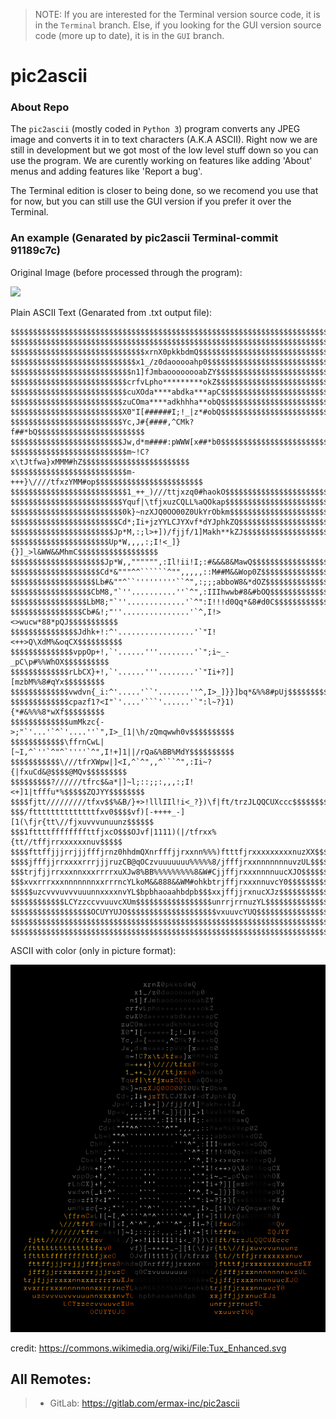 > NOTE: If you are interested for the Terminal version source code, it is in the ```Terminal``` branch. Else, if you looking for the GUI version source code (more up to date), it is  in the ```GUI``` branch.

# pic2ascii

### About Repo
The `pic2ascii` (mostly coded in `Python 3`) program converts any JPEG image and converts it in to text characters (A.K.A ASCII).
Right now we are still in development but we got most of the low level stuff down so you can use the program. We are curently working on features like adding 'About' menus and adding features like 'Report a bug'. 

The Terminal edition is closer to being done, so we recomend you use that for now, but you can still use the GUI version if you prefer it over the Terminal.




### An example (Genarated by pic2ascii Terminal-commit 91189c7c)

Original Image (before processed through the program):

![](ext-files/download_.jpg)

Plain ASCII Text (Genarated from .txt output file):
```
$$$$$$$$$$$$$$$$$$$$$$$$$$$$$$$$$$$$$$$$$$$$$$$$$$$$$$$$$$$$$$$$$$$$$$$
$$$$$$$$$$$$$$$$$$$$$$$$$$$$$$$$$$$$$$$$$$$$$$$$$$$$$$$$$$$$$$$$$$$$$$$
$$$$$$$$$$$$$$$$$$$$$$$$$$$$$$xrnX0pkkbdmQ$$$$$$$$$$$$$$$$$$$$$$$$$$$$$
$$$$$$$$$$$$$$$$$$$$$$$$$$$$x1_/z0daooooahp0$$$$$$$$$$$$$$$$$$$$$$$$$$$
$$$$$$$$$$$$$$$$$$$$$$$$$$$n1]fJmbaoooooooabZY$$$$$$$$$$$$$$$$$$$$$$$$$
$$$$$$$$$$$$$$$$$$$$$$$$$$crfvLpho*********okZ$$$$$$$$$$$$$$$$$$$$$$$$$
$$$$$$$$$$$$$$$$$$$$$$$$$$cuXOda****abdka***apC$$$$$$$$$$$$$$$$$$$$$$$$
$$$$$$$$$$$$$$$$$$$$$$$$$zuCOma****adkhhha**obQ$$$$$$$$$$$$$$$$$$$$$$$$
$$$$$$$$$$$$$$$$$$$$$$$$$X0"I[######I;!_|z*#obQ$$$$$$$$$$$$$$$$$$$$$$$$
$$$$$$$$$$$$$$$$$$$$$$$$$Yc,J#{####,^CMk?f##*bQ$$$$$$$$$$$$$$$$$$$$$$$$
$$$$$$$$$$$$$$$$$$$$$$$$$Jw,d*m####:pWWW[x##*b0$$$$$$$$$$$$$$$$$$$$$$$$
$$$$$$$$$$$$$$$$$$$$$$$$$$m~!C?x\tJtfwa}xMMM#hZ$$$$$$$$$$$$$$$$$$$$$$$$
$$$$$$$$$$$$$$$$$$$$$$$$$$m-+++}\////tfxzYMM#op$$$$$$$$$$$$$$$$$$$$$$$$
$$$$$$$$$$$$$$$$$$$$$$$$$$1_++_)///ttjxzq0#haokO$$$$$$$$$$$$$$$$$$$$$$$
$$$$$$$$$$$$$$$$$$$$$$$$$Yquf|\tfjxuzCQLL%aQOkap$$$$$$$$$$$$$$$$$$$$$$$
$$$$$$$$$$$$$$$$$$$$$$$$$0k}~nzXJQ0OO00Z0UkYrObkm$$$$$$$$$$$$$$$$$$$$$$
$$$$$$$$$$$$$$$$$$$$$$$$Cd*;Ii+jzYYLCJYXvf*dYJphkZQ$$$$$$$$$$$$$$$$$$$$
$$$$$$$$$$$$$$$$$$$$$$$Jp*M,:;l>+])/fjjf/1]Makh**kZJ$$$$$$$$$$$$$$$$$$$
$$$$$$$$$$$$$$$$$$$$$$Up*W,,,,:;I!<_]}{}]_>l&WW&&MhmC$$$$$$$$$$$$$$$$$$
$$$$$$$$$$$$$$$$$$$$$Jp*W,,"""""",:Il!ii!I;:#&&&8&MawQ$$$$$$$$$$$$$$$$$
$$$$$$$$$$$$$$$$$$$$Cd*&"""^^``````^"",,,,,::M##M&&Wop0Z$$$$$$$$$$$$$$$
$$$$$$$$$$$$$$$$$$$Lb#&""^``'''''''''``^",:;;;abboW8&*dOZ$$$$$$$$$$$$$$
$$$$$$$$$$$$$$$$$$CbM8,"`''..........''`^",:IIIhwwb#8&#bOQ$$$$$$$$$$$$$
$$$$$$$$$$$$$$$$$LbM8;"`''.............'`^":I!!!d0Qq*&8#d0C$$$$$$$$$$$$
$$$$$$$$$$$$$$$$Cb#&!;"''...............'`^,I!><>wucw*88*pQJ$$$$$$$$$$$
$$$$$$$$$$$$$$$Jdhk+!:^'.................'`"I!<++>Q\XdM%&oqCX$$$$$$$$$$
$$$$$$$$$$$$$$vppOp+!,`'......'''........'`";i~_-_pC\p#%%WhOX$$$$$$$$$$
$$$$$$$$$$$$$rLbCX}+!,`'......'''........'`"Ii+?]][mzbM%%8#qYx$$$$$$$$$
$$$$$$$$$$$$$vwdvn{_i:^'.....'``'.......''^,I>_]}}]bq*&%%8#pUj$$$$$$$$$
$$$$$$$$$$$$$cpazf1?<I"`'....'```'......'`":l~?}1){*#&%%%8*wXf$$$$$$$$$
$$$$$$$$$$$$$umMkzc{->;"`'...'`^`'....''`",I>_[1|\h/zQmqwwh0v$$$$$$$$$$
$$$$$$$$$$$$\ffrnCwL|[~I,^`''`^"^`''''`^",I!+]1||/rQa&%BB%MdY$$$$$$$$$$
$$$$$$$$$$$\///tfrXWpw|]<I,^`^",,^```^",:Ii~?{|fxuCd&@$$$$@MQv$$$$$$$$$
$$$$$$$$$?//////tfrc$&a*|]~l;::;;:,,,:;I!<+]1|tfffu*%$$$$$ZQJYY$$$$$$$$
$$$$fjtt/////////tfxv$$%&B/}+>!lllIIl!i<_?})\f|ft/trzJLQQCUXccc$$$$$$$$
$$$/fttttttttttttttfxv0$$$$vf)[-++++_-][1(\fjr{tt\//fjxuvvvunuunz$$$$$$
$$$1fttttffffffffttfjxcO$$$OJvf|1111)(|/tfrxx%{tt//tffjrrxxxxxxnuv$$$$$
$$$$fttffjjjrrjjjfffjrnz0hhdmQXnrfffjjrxxnn%%%)ftttfjrxxxxxxxxxnuzXX$$$
$$$$jfffjjrrxxxxrrrjjjruzCB@qOCzvuuuuuuu%%%%%8/jfffjrxxnnnnnnnuvzUL$$$$
$$$trjfjjrrxxxnnxxxrrrrxuXJw8%BB%%%%%%%%%8&W#CjjffjrxxxnnnnuucXJO$$$$$$
$$$xvxrrrxxxnnnnnnnxxrrrncYLkoM&&888&&WM#ohkbtrjffjrxxxnnuvcY0$$$$$$$$$
$$$$$uzcvvvuvvvuuunnxxxxnvYL$bpbhaoaahbdpb$$$xxjffjjrxnucXJz$$$$$$$$$$$
$$$$$$$$$$$$LCYzzccvvuuvcXUm$$$$$$$$$$$$$$$$$unrrjrrnuzYL$$$$$$$$$$$$$$
$$$$$$$$$$$$$$$$$$OCUYYUJO$$$$$$$$$$$$$$$$$$$$vxuuvcYUQ$$$$$$$$$$$$$$$$
$$$$$$$$$$$$$$$$$$$$$$$$$$$$$$$$$$$$$$$$$$$$$$$$$$$$$$$$$$$$$$$$$$$$$$$
$$$$$$$$$$$$$$$$$$$$$$$$$$$$$$$$$$$$$$$$$$$$$$$$$$$$$$$$$$$$$$$$$$$$$$$
```


ASCII with color (only in picture format):

![](ext-files/output1_0.png)

credit: https://commons.wikimedia.org/wiki/File:Tux_Enhanced.svg
## All Remotes:
> * GitLab: https://gitlab.com/ermax-inc/pic2ascii
